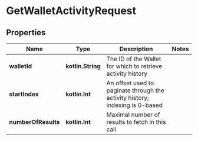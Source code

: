 
# GetWalletActivityRequest

## Properties
Name | Type | Description | Notes
------------ | ------------- | ------------- | -------------
**walletId** | **kotlin.String** | The ID of the Wallet for which to retrieve activity history | 
**startIndex** | **kotlin.Int** | An offset used to paginate through the activity history; indexing is 0-based | 
**numberOfResults** | **kotlin.Int** | Maximal number of results to fetch in this call | 



